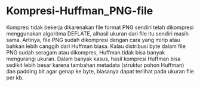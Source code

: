 # Kompresi-Huffman_PNG-file  
Kompresi tidak bekerja dikarenakan file format PNG sendiri telah dikompresi menggunakan algoritma DEFLATE, alhasil ukuran dari file itu sendiri masih sama. Artinya, file PNG sudah dikompresi dengan cara yang mirip atau bahkan lebih canggih dari Huffman biasa. Kalau distribusi byte dalam file PNG sudah seragam atau dikompres, Huffman tidak bisa banyak mengurangi ukuran. Dalam banyak kasus, hasil kompresi Huffman bisa sedikit lebih besar karena tambahan metadata (struktur pohon Huffman) dan padding bit agar genap ke byte, biasanya dapat terlihat pada ukuran file per kb.
